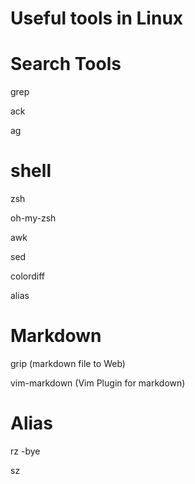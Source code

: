 Useful tools in Linux
========



# Search Tools

grep

ack

ag



# shell

zsh

oh-my-zsh

awk

sed

colordiff

alias


# Markdown

grip (markdown file to Web)

vim-markdown (Vim Plugin for markdown)

# Alias

rz -bye

sz
